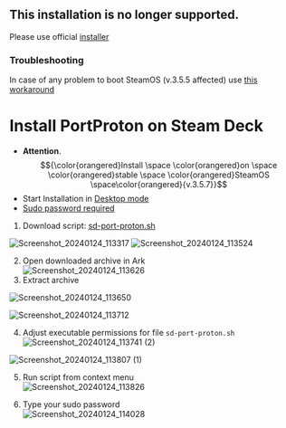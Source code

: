 ## This installation is no longer supported.
Please use official  [installer](https://flathub.org/apps/ru.linux_gaming.PortProton) 

### Troubleshooting

In case of any problem to boot SteamOS \(v.3.5.5 affected\) use [this workaround](https://www.coburnsdomain.com/2023/10/fix-being-unable-to-boot-back-into-steamos-after-a-bios-update)

# Install PortProton on Steam Deck
* **Attention**. $${\color{orangered}Install \space \color{orangered}on \space \color{orangered}stable \space \color{orangered}SteamOS \space\color{orangered}{v.3.5.7}}$$
* Start Installation in [Desktop mode](https://help.steampowered.com/en/faqs/view/671A-4453-E8D2-323C)
* [Sudo password required](https://windowsreport.com/steam-deck-sudo-password)
  
1. Download script:      [sd-port-proton.sh](https://github.com/dzianismaroz/sd-port-proton/archive/refs/tags/sd-port-proton.zip)

![Screenshot_20240124_113317](https://github.com/dzianismaroz/sd-port-proton/assets/43498404/2e21e4b1-01b5-46d1-9032-bdb5ba123859)
![Screenshot_20240124_113524](https://github.com/dzianismaroz/sd-port-proton/assets/43498404/54d97693-d43d-4f2a-9c73-23a3629218bb)

2. Open downloaded archive in Ark \
![Screenshot_20240124_113626](https://github.com/dzianismaroz/sd-port-proton/assets/43498404/4e88a4ed-a266-4781-8711-2de26db32492)
3. Extract archive 

![Screenshot_20240124_113650](https://github.com/dzianismaroz/sd-port-proton/assets/43498404/cb4da4d7-e86f-4eca-bf55-7f2ecaa9a4e6)

![Screenshot_20240124_113712](https://github.com/dzianismaroz/sd-port-proton/assets/43498404/5247f3d2-7a22-4688-a776-3301b7792627)

4. Adjust executable permissions for file ```sd-port-proton.sh```\
![Screenshot_20240124_113741 (2)](https://github.com/dzianismaroz/sd-port-proton/assets/43498404/c92264cc-929f-40cf-bc3a-081f85163fb5)

![Screenshot_20240124_113807 (1)](https://github.com/dzianismaroz/sd-port-proton/assets/43498404/a0ffed65-a6b5-4042-a9d9-2ab7e42cd34e)

5. Run script from context menu \
![Screenshot_20240124_113826](https://github.com/dzianismaroz/sd-port-proton/assets/43498404/3b6e6646-cfd9-45b9-9fd6-c8a2a8d15897)

7. Type your sudo password\
![Screenshot_20240124_114028](https://github.com/dzianismaroz/sd-port-proton/assets/43498404/42978162-c08e-40c3-9864-b71ddabd6cb7)

